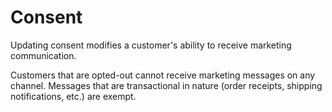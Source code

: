 # Consent

Updating consent modifies a customer's ability to receive marketing communication.

Customers that are opted-out cannot receive marketing messages on any channel. Messages that are transactional in nature \(order receipts, shipping notifications, etc.\) are exempt.

## 

